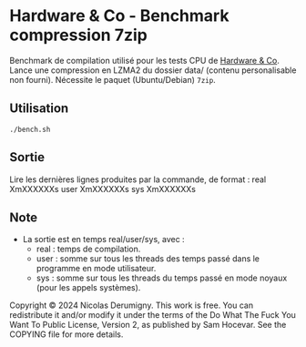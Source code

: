 Hardware & Co - Benchmark compression 7zip
==========================================

Benchmark de compilation utilisé pour les tests CPU de [Hardware & Co](https://hardwareand.co/). Lance une compression en LZMA2 du dossier data/ (contenu personalisable non fourni). Nécessite le paquet (Ubuntu/Debian) `7zip`.

## Utilisation
`./bench.sh`

## Sortie
Lire les dernières lignes produites par la commande, de format :
	real    XmXXXXXXs
	user    XmXXXXXXs
	sys     XmXXXXXXs

## Note
- La sortie est en temps real/user/sys, avec :
	- real : temps de compilation.
	- user : somme sur tous les threads des temps passé dans le programme en mode utilisateur.
	- sys : somme sur tous les threads du temps passé en mode noyaux (pour les appels systèmes).

Copyright © 2024 Nicolas Derumigny.
This work is free. You can redistribute it and/or modify it under the
terms of the Do What The Fuck You Want To Public License, Version 2,
as published by Sam Hocevar. See the COPYING file for more details.

